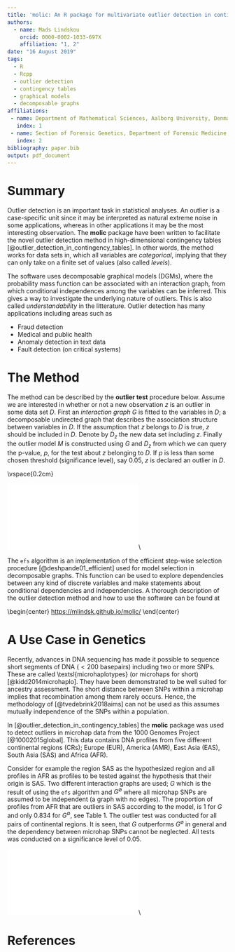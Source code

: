 ```yaml
---
title: 'molic: An R package for multivariate outlier detection in contingency tables'
authors:
  - name: Mads Lindskou
    orcid: 0000-0002-1033-697X
    affiliation: "1, 2"
date: "16 August 2019"
tags:
  - R
  - Rcpp
  - outlier detection
  - contingency tables
  - graphical models
  - decomposable graphs
affiliations:
 - name: Department of Mathematical Sciences, Aalborg University, Denmark
   index: 1
 - name: Section of Forensic Genetics, Department of Forensic Medicine, Faculty of Health and Medical Sciences, University of Copenhagen, Denmark
   index: 2
bibliography: paper.bib
output: pdf_document
---
```



<!-- pandoc --filter pandoc-citeproc --bibliography=paper.bib --variable papersize=a4paper -s paper.md -o paper.pdf & evince paper.pdf -->

# Summary

Outlier detection is an important task in statistical analyses. An outlier is a case-specific unit since it may be interpreted as natural extreme noise in some applications, whereas in other applications it may be the most interesting observation. The **molic** package have been written to facilitate the novel outlier detection method in high-dimensional contingency tables [@outlier_detection_in_contingency_tables]. In other words, the method works for data sets in, which all variables are _categorical_, implying that they can only take on a finite set of values (also called _levels_).

The software uses decomposable graphical models (DGMs), where the probability mass function can be associated with an interaction graph, from which conditional independences among the variables can be inferred. This gives a way to investigate the underlying nature of outliers. This is also called _understandability_ in the litterature. Outlier detection has many applications including areas such as

 - Fraud detection
 - Medical and public health
 - Anomaly detection in text data
 - Fault detection (on critical systems) 

# The Method

The method can be described by the **outlier test** procedure below. Assume we are interested in whether or not a new observation $z$ is an outlier in some data set $D$. First an _interaction graph_ $G$ is fitted to the variables in $D$; a decomposable undirected graph that describes the association structure between variables in $D$. If the assumption that $z$ belongs to $D$ is true, $z$ should be included in $D$. Denote by $D_z$ the new data set including $z$. Finally the outlier model $M$ is constructed using $G$ and $D_z$ from which we can query the p-value, $p$, for the test about $z$ belonging to $D$. If $p$ is less than some chosen threshold (significance level), say $0.05$, $z$ is declared an outlier in $D$.

\vspace{0.2cm}

![](outlier_test_alg.pdf)\

The `efs` algorithm is an implementation of the efficient step-wise selection procedure [@deshpande01_efficient] used for model selection in decomposable graphs. This function can be used to explore dependencies between any kind of discrete variables and make statements about conditional dependencies and independencies. A thorough description of the outlier detection method and how to use the software can be found at 

\begin{center}
https://mlindsk.github.io/molic/
\end{center}

# A Use Case in Genetics

Recently, advances in DNA sequencing has made it possible to sequence short segments of DNA ($< 200$ basepairs) including two or more SNPs. These are called \textsl{microhaplotypes} (or microhaps for short) [@kidd2014microhaplo]. They have been demonstrated to be well suited for ancestry assessment. The short distance between SNPs within a microhap implies that recombination among them rarely occurs. Hence, the methodology of [@tvedebrink2018aims] can not be used as this assumes mutually independence of the SNPs within a population.

In [@outlier_detection_in_contingency_tables] the **molic** package was used to detect outliers in microhap data from the 1000 Genomes Project [@10002015global]. This data contains DNA profiles from five different continental regions (CRs); Europe (EUR), America (AMR), East Asia (EAS), South Asia (SAS) and Africa (AFR). 

Consider for example the region SAS as the hypothesized region and all profiles in AFR as profiles to be tested against the hypothesis that their origin is SAS. Two different interaction graphs are used; $G$ which is the result of using the `efs` algorithm and $G^{\emptyset}$ where all microhap SNPs are assumed to be independent (a graph with no edges). The proportion of profiles from AFR that are outliers in SAS according to the model, is $1$ for $G$ and only $0.834$ for $G^{\emptyset}$, see Table 1. The outlier test was conducted for all pairs of continental regions. It is seen, that $G$ outperforms $G^{\emptyset}$ in general and the dependency between microhap SNPs cannot be neglected. All tests was conducted on a significance level of $0.05$.

![](performance_matrix.pdf)\


# References
